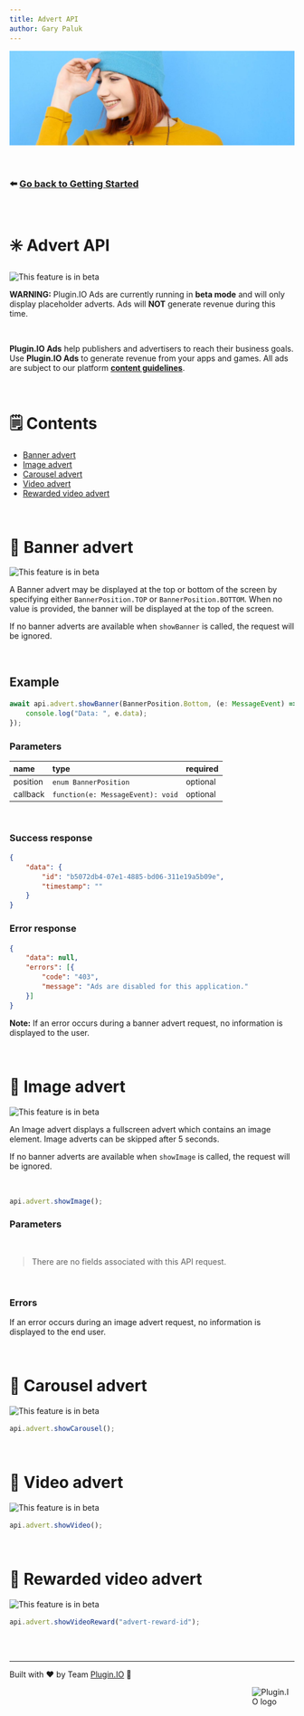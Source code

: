 ```yaml
---
title: Advert API
author: Gary Paluk
---
```


![A Plugin.IO branded banner that shows a young woman in front of a vivid blue background.](https://raw.githubusercontent.com/pluginio/static-content/main/lang/en/docs/v1/images/header_banner.jpg)

<br />

### ⬅️ [Go back to Getting Started](./getting-started.md)

<br />

# ✳️ Advert API

<Image alt="This feature is in beta" src="https://raw.githubusercontent.com/pluginio/static-content/main/lang/en/docs/v1/images/beta-icon.png" height="23px" width="23px" />

**WARNING:** Plugin.IO Ads are currently running in **beta mode** and will only display placeholder adverts. Ads will **NOT**
generate revenue during this time.

<br />

<b>Plugin.IO Ads</b> help publishers and advertisers to reach their business goals. Use <b>Plugin.IO Ads</b> to 
generate revenue from your apps and games. All ads are subject to our platform <b>[content guidelines](./content-guidelines)</b>.

<br />

# 🗒 Contents

* [Banner advert](#banner)
* [Image advert](#image)
* [Carousel advert](#carousel)
* [Video advert](#video)
* [Rewarded video advert](#rewarded-video)

<br />

<a name="banner"></a>
# 🎯 Banner advert 

<Image alt="This feature is in beta" src="https://raw.githubusercontent.com/pluginio/static-content/main/lang/en/docs/v1/images/beta-icon.png" height="23px" width="23px" />

A Banner advert may be displayed at the top or bottom of the screen by specifying either `BannerPosition.TOP` or `BannerPosition.BOTTOM`. When no value is provided, the banner will be 
displayed at the top of the screen.

If no banner adverts are available when `showBanner` is called, the request will be ignored.

<br />

## Example

```typescript
await api.advert.showBanner(BannerPosition.Bottom, (e: MessageEvent) => {
    console.log("Data: ", e.data);
});
```

### Parameters

|name       |type                                |required|
|:----------|:-----------------------------------|:-------|
|position   |`enum BannerPosition`               |optional|
|callback   |`function(e: MessageEvent): void`   |optional|

<br />

### Success response
```json
{
    "data": {
        "id": "b5072db4-07e1-4885-bd06-311e19a5b09e",
        "timestamp": ""
    }
}
```

### Error response

```json
{
    "data": null,
    "errors": [{
        "code": "403",
        "message": "Ads are disabled for this application."
    }]
}
```

**Note:** If an error occurs during a banner advert request, no information is displayed to the user.


<br />

<a name="image"></a>
# 🎯 Image advert
<Image alt="This feature is in beta" src="https://raw.githubusercontent.com/pluginio/static-content/main/lang/en/docs/v1/images/beta-icon.png" height="23px" width="23px" />

An Image advert displays a fullscreen advert which contains an image element. Image adverts can be skipped after 5 seconds.

If no banner adverts are available when `showImage` is called, the request will be ignored.

<br />

```typescript
api.advert.showImage();
```

### Parameters
<br />

> There are no fields associated with this API request.

<br />

### Errors

If an error occurs during an image advert request, no information is displayed to the end user.

<br />

<a name="carousel"></a>
# 🎯 Carousel advert

<Image alt="This feature is in beta" src="https://raw.githubusercontent.com/pluginio/static-content/main/lang/en/docs/v1/images/beta-icon.png" height="23px" width="23px" />


```typescript
api.advert.showCarousel();
```

<br />

<a name="video"></a>
# 🎯 Video advert

<Image alt="This feature is in beta" src="https://raw.githubusercontent.com/pluginio/static-content/main/lang/en/docs/v1/images/beta-icon.png" height="23px" width="23px" />

```typescript
api.advert.showVideo();
```

<br />

<a name="rewarded-video"></a>
# 🎯 Rewarded video advert

<Image alt="This feature is in beta" src="https://raw.githubusercontent.com/pluginio/static-content/main/lang/en/docs/v1/images/beta-icon.png" height="23px" width="23px" />


```typescript
api.advert.showVideoReward("advert-reward-id");
```

<br />
<br />

---
Built with ❤️ by Team [Plugin.IO](https://github.com/orgs/pluginio/teams/plugin-io-team/members) 🚀

<Image style="float:right" alt="Plugin.IO logo" src="https://raw.githubusercontent.com/pluginio/static-content/main/lang/en/docs/v1/images/logo.png" height="75px" width="75px" />
